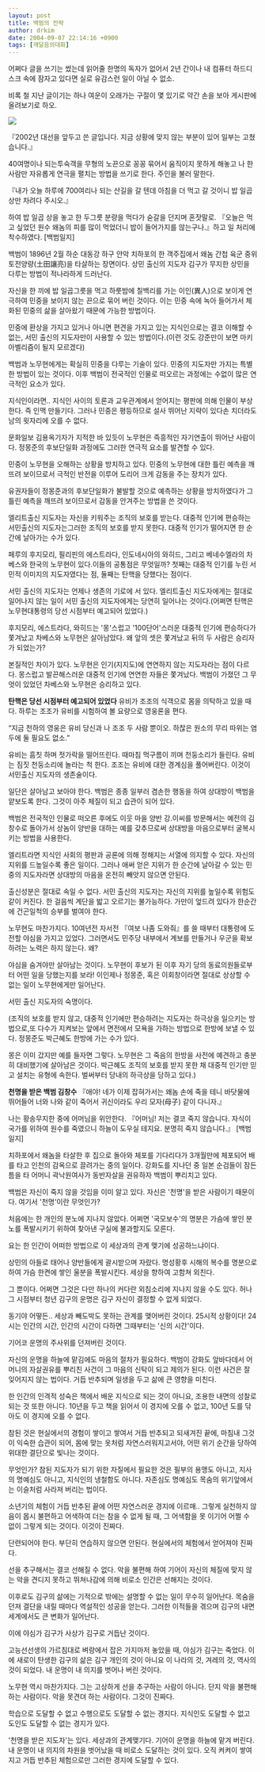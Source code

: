 ```yaml
---
layout: post
title: 백범의 전략
author: drkim
date: 2004-09-07 22:14:16 +0900
tags: [깨달음의대화]
---
```

어쩌다 글을 쓰기는 썼는데 읽어줄 한명의 독자가 없어서 2년 간이나 내 컴퓨터 하드디스크 속에 잠자고 있다면 실로 유감스런 일이 아닐 수 없소. 

비록 철 지난 글이기는 하나 여운이 오래가는 구절이 몇 있기로 약간 손을 보아 게시판에 올려보기로 하오. 

![](http://drkimz.com/technote/board/private/upimg/1055214095.JPG)

『2002년 대선을 앞두고 쓴 글입니다. 지금 상황에 맞지 않는 부분이 있어 일부는 고쳤습니다.』

40여명이나 되는투숙객을 무형의 노끈으로 꽁꽁 묶어서 움직이지 못하게 해놓고 나 한 사람만 자유롭게 연극을 펼치는 방법을 쓰기로 한다. 주인을 불러 말한다. 

『내가 오늘 하루에 700여리나 되는 산길을 갈 텐데 아침을 더 먹고 갈 것이니 밥 일곱상만 차려다 주시오.』

하여 밥 일곱 상을 놓고 한 두그릇 분량을 먹다가 숟갈을 던지며 혼잣말로. 『오늘은 먹고 싶었던 원수 왜놈의 피를 많이 먹었더니 밥이 들어가지를 않는구나.』하고 일 처리에 착수하였다. [백범일지] 

백범이 1896년 2월 하순 대동강 하구 안악 치하포의 한 객주집에서 왜놈 간첩 육군 중위 토전양량(土田讓亮)을 타살하는 장면이다. 상민 출신의 지도자 김구가 무지한 상민을 다루는 방법이 적나라하게 드러난다. 

자신을 한 끼에 밥 일곱그릇을 먹고 하룻밤에 칠백리를 가는 이인(異人)으로 보이게 연극하여 민중을 보이지 않는 끈으로 묶어 버린 것이다. 이는 민중 속에 녹아 들어가서 체화된 민중의 삶을 살아왔기 때문에 가능한 방법이다. 

민중에 환상을 가지고 있거나 아니면 편견을 가지고 있는 지식인으로는 결코 이해할 수 없는, 서민 출신의 지도자만이 사용할 수 있는 방법이다.(이런 것도 강준만이 보면 마키아벨리즘이 될지 모르겠다)

백범과 노무현에게는 확실히 민중을 다루는 기술이 있다. 민중의 지도자만 가지는 특별한 방법이 있는 것이다. 이후 백범이 전국적인 인물로 떠오르는 과정에는 수없이 많은 연극적인 요소가 있다. 

지식인이라면.. 지식인 사이의 토론과 교우관계에서 얻어지는 평판에 의해 인물이 부상한다. 즉 인맥 만들기다. 그러나 민중은 평등하므로 설사 뛰어난 지략이 있다손 치더라도 남의 윗자리에 오를 수 없다. 

문화일보 김용옥기자가 지적한 바 있듯이 노무현은 즉흥적인 자기연출이 뛰어난 사람이다. 정몽준의 후보단일화 과정에도 그러한 연극적 요소를 발견할 수 있다. 

민중이 노무현을 오해하는 상황을 방치하고 있다. 민중의 노무현에 대한 틀린 예측을 깨뜨려 보이므로서 극적인 반전을 이루어 도리어 크게 감동을 주는 장치가 있다.

유권자들이 정몽준과의 후보단일화가 불발할 것으로 예측하는 상황을 방치하였다가 그 틀린 예측을 깨뜨려 보이므로서 감동을 안겨주는 방법을 쓴 것이다. 

엘리트출신 지도자는 자신을 키워주는 조직의 보호를 받는다. 대중적 인기에 편승하는 서민출신의 지도자는그러한 조직의 보호를 받지 못한다. 대중적 인기가 떨어지면 한 순간에 날아가는 수가 있다. 


  페루의 후지모리, 필리핀의 에스트라다, 인도네시아의 와히드, 그리고 베네수엘라의 차베스와 한국의 노무현이 있다.이들의 공통점은 무엇일까? 첫째는 대중적 인기를 누린 서민적 이미지의 지도자였다는 점, 둘째는 탄핵을 당했다는 점이다.


서민 출신의 지도자는 언제나 생존의 기로에 서 있다. 엘리트출신 지도자에게는 절대로 일어나지 않는 일이 서민 출신의 지도자에게는 당연히 일어나는 것이다.(어쩌면 탄핵은 노무현대통령의 당선 시점부터 예고되어 있었다.) 

후지모리, 에스트라다, 와히드는 '몽'스럽고 '100단어'스러운 대중적 인기에 편승하다가 쫓겨났고 차베스와 노무현은 살아남았다. 왜 앞의 셋은 쫓겨났고 뒤의 두 사람은 승리자가 되었는가? 

본질적인 차이가 있다. 노무현은 인기(지지도)에 연연하지 않는 지도자라는 점이 다르다. 몽스럽고 발끈해스러운 대중적 인기에 연연한 자들은 쫓겨났다. 백범이 가졌던 그 무엇이 있었던 차베스와 노무현은 승리하고 있다. 

**탄핵은 당선 시점부터 예고되어 있었다** 
유비가 조조의 식객으로 몸을 의탁하고 있을 때다. 하루는 조조가 유비를 시험하여 볼 요량으로 영웅론을 편다. 

“지금 천하의 영웅은 유비 당신과 나 조조 두 사람 뿐이오. 하찮은 원소의 무리 따위는 염두에 둘 필요도 없소.” 

유비는 흠칫 하며 젓가락을 떨어뜨린다. 때마침 먹구름이 끼며 천둥소리가 들린다. 유비는 짐짓 천둥소리에 놀라는 척 한다. 조조는 유비에 대한 경계심을 풀어버린다. 이것이 서민출신 지도자의 생존술이다. 

일단은 살아남고 보아야 한다. 백범은 종종 일부러 겸손한 행동을 하여 상대방이 백범을 얕보도록 한다. 그것이 아주 체질이 되고 습관이 되어 있다. 

백범은 전국적인 인물로 떠오른 후에도 이웃 마을 양반 강.이씨를 방문해서는 예전의 김창수로 돌아가서 상놈이 양반을 대하는 예를 갖추므로써 상대방을 마음으로부터 굴복시키는 방법을 사용한다. 

엘리트라면 지식인 사회의 평판과 공론에 의해 정해지는 서열에 의지할 수 있다. 자신의 지위를 드높일수록 좋은 일이다. 그러나 애써 얻은 지위가 한 순간에 날아갈 수 있는 민중의 지도자라면 상대방의 마음을 온전히 빼앗지 않으면 안된다. 

출신성분은 절대로 속일 수 없다. 서민 출신의 지도자는 자신의 지위를 높일수록 위험도 같이 커진다. 한 걸음씩 계단을 밟고 오르기는 불가능하다. 가만이 엎드려 있다가 한순간에 건곤일척의 승부를 벌여야 한다.

노무현도 마찬가지다. 10여년전 자서전 『여보 나좀 도와줘』를 쓸 때부터 대통령에 도전할 야심을 가지고 있었다. 그러면서도 민주당 내부에서 계보를 만들거나 우군을 확보하려는 노력은 하지 않는다. 왜?

야심을 숨겨야만 살아남는 것이다. 노무현이 후보가 된 이후 자기 당의 동료의원들로부터 어떤 일을 당했는지를 보라! 이인제나 정몽준, 혹은 이회창이라면 절대로 상상할 수 없는 일이 노무현에게만 일어난다. 

서민 출신 지도자의 숙명이다.

(조직의 보호를 받지 않고, 대중적 인기에만 편승하려는 지도자는 하극상을 일으키는 방법으로,또 다수가 지켜보는 앞에서 면전에서 모욕을 가하는 방법으로 한방에 보낼 수 있다. 정몽준도 박근혜도 한방에 가는 수가 있다. 

몽은 이미 갔지만 예를 들자면 그렇다. 노무현은 그 죽음의 한방을 사전에 예견하고 충분히 대비했기에 살아남은 것이다. 박근혜도 조직의 보호를 받지 못한 채 대중적 인기만 믿고 설치는 유형에 속한다. 벌써부터 당내의 하극상을 당하고 있다.)

**천명을 받은 백범 김창수** 
『애야! 네가 이제 잡혀가서는 왜놈 손에 죽을 테니 바닷물에 뛰어들어 너와 나와 같이 죽어서 귀신이라도 우리 모자(母子) 같이 다니자.』

나는 황송무지한 중에 어머님을 위안한다. 『어머님! 저는 결코 죽지 않습니다. 자식이 국가를 위하여 원수를 죽였으니 하늘이 도우실 테지요. 분명히 죽지 않습니다.』 [백범일지]

치하포에서 왜놈을 타살한 후 집으로 돌아와 체포를 기다리다가 3개월만에 체포되어 배를 타고 인천의 감옥으로 끌려가는 중의 일이다. 강화도를 지나던 중 일본 순검들이 잠든 틈을 타 어머니 곽낙원여사가 동반자살을 권유하자 백범이 뿌리치고 있다. 

백범은 자신이 죽지 않을 것임을 이미 알고 있다. 자신은 '천명'을 받은 사람이기 때문이다. 여기서 '천명'이란 무엇인가?

처음에는 한 개인의 분노에 지나지 않았다. 어쩌면 '국모보수'의 명분은 가슴에 쌓인 분노를 폭발시키기 위하여 찾아낸 구실에 불과할지도 모른다. 

요는 한 인간이 어떠한 방법으로 이 세상과의 관계 맺기에 성공하느냐이다. 

상민의 아들로 태어나 양반들에게 괄시받으며 자랐다. 명성황후 시해의 복수를 명분으로 하여 가슴 한켠에 쌓인 울분을 폭발시킨다. 세상을 향하여 고함쳐 외친다. 

그 뿐이다. 어쩌면 그것은 다만 하나의 커다란 외침소리에 지나지 않을 수도 있다. 허나 그 시점부터 청년 김구의 운명은 김구 자신이 결정할 수 없게 되었다. 

동기야 어떻든.. 세상과 빼도박도 못하는 관계를 맺어버린 것이다. 25시적 상황이다! 24시는 인간의 시간, 인간의 시간이 다하면 그때부터는 '신의 시간'이다.

기어코 운명의 주사위를 던져버린 것이다. 

자신의 운명을 하늘에 맡김에도 마음의 절차가 필요하다. 백범이 강화도 앞바다데서 어머니의 자살권유를 뿌리친 사건이 그 마음의 신탁이 되고 제의가 된다. 이런 사건은 잘 잊어지지 않는 법이다. 거듭 반추되며 일생을 두고 삶에 큰 영향을 미친다. 

한 인간의 인격적 성숙은 책에서 배운 지식으로 되는 것이 아니요, 조용한 내면의 성찰로 되는 것 또한 아니다. 10년을 두고 책을 읽어서 이 경지에 오를 수 없고, 100년 도를 닦아도 이 경지에 오를 수 없다. 

참된 것은 현실에서의 경험이 쌓이고 쌓여서 거듭 반추되고 되새겨진 끝에, 마침내 그것이 익숙한 습관이 되어, 몸에 맞는 옷처럼 자연스러워지고서야, 어떤 위기 순간을 당하여 위대한 결단으로 빛나는 것이다. 

무엇인가? 참된 지도자가 되기 위한 자질에서 필요한 것은 필부의 용맹도 아니고, 지사의 명예심도 아니고, 지식인의 냉철함도 아니다. 자존심도 명예심도 목숨의 위기앞에서는 이슬처럼 사라져 버리는 법이다. 

소년기의 체험이 거듭 반추된 끝에 어떤 자연스러운 경지에 이르매.. 그렇게 실천하지 않음이 몹시 불편하고 어색하여 더는 참을 수 없게 될 때, 그 어색함을 못 이기어 어쩔 수 없이 그렇게 되는 것이다. 이것이 진짜다. 

단련되어야 한다. 부단히 연습하지 않으면 안된다. 현실에서의 체험에서 얻어져야 진짜다. 

선을 추구해서는 결코 선해질 수 없다. 악을 불편해 하여 기어이 자신의 체질에 맞지 않는 악을 견디지 못하고 뛰쳐나감에 의해 비로소 인간은 선해지는 것이다. 

이후로도 김구의 삶에는 기적으로 밖에는 설명할 수 없는 일이 무수히 일어난다. 목숨을 던져 결단을 내릴 때마다 역설적인 성공을 얻는다. 그러한 이적들을 겪으며 김구의 내면세계에서도 큰 변화가 일어난다. 

이에 야심가 김구가 사상가 김구로 거듭난 것이다. 

고능선선생의 가르침대로 벼랑에서 잡은 가지마저 놓았을 때, 야심가 김구는 죽었다. 이에 새로이 탄생한 김구의 삶은 김구 개인의 것이 아니요 이 나라의 것, 겨레의 것, 역사의 것이 되었다. 내 운명이 내 의지를 벗어나 버린 것이다.

노무현 역시 마찬가지다. 그는 고상하게 선을 추구하는 사람이 아니다. 단지 악을 불편해하는 사람이다. 악을 못견뎌 하는 사람이다. 그것이 진짜다. 

학습으로 도달할 수 없고 수행으로도 도달할 수 없는 경지다. 지식인도 도달할 수 없고 도인도 도달할 수 없는 경지가 있다.

'천명을 받은 지도자'는 있다. 세상과의 관계맺기다. 기어이 운명을 하늘에 맡겨 버린다. 내 운명이 내 의지의 차원을 벗어났을 때 비로소 도달하는 것이 있다. 오직 켜켜이 쌓여지고 거듭 반추된 체험으로만 그러한 경지에 도달할 수 있다.